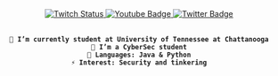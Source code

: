 <div id="badges" align="center">
  <a href="https://www.twitch.tv/grim_1">
    <img alt="Twitch Status" src="https://img.shields.io/twitch/status/grim_1?style=for-the-badge">
  </a>
  <a href="https://www.youtube.com/channel/UCA6asvZFHmUrFxB09BWghmg">
    <img src="https://img.shields.io/badge/YouTube-red?style=for-the-badge&logo=youtube&logoColor=white" alt="Youtube Badge"/>
  </a>
  <a href="https://www.twitter.com/mycool">
    <img src="https://img.shields.io/badge/Twitter-blue?style=for-the-badge&logo=twitter&logoColor=white" alt="Twitter Badge"/>
  </a>
  <br>
  <br>
  <img src="https://komarev.com/ghpvc/?username=mahchete&style=flat-square&color=blue" alt=""/>
</div>

<div id=info" align="center">
  <b>
  
    🔭 I’m currently student at University of Tennessee at Chattanooga
    🌱 I’m a CyberSec student
    📄 Languages: Java & Python
    ⚡ Interest: Security and tinkering

  </b>
</div>



